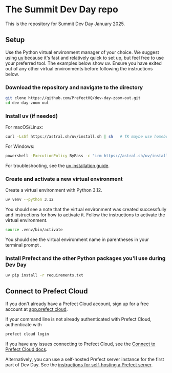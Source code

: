 # The Summit Dev Day repo

This is the repository for Summit Dev Day January 2025.

## Setup

Use the Python virtual environment manager of your choice.
We suggest using [uv](https://docs.astral.sh/uv/) because it's fast and relatively quick to set up, but feel free to use your preferred tool.
The examples below show uv. 
Ensure you have exited out of any other virtual environments before following the instructions below.


### Download the repository and navigate to the directory

```bash
git clone https://github.com/PrefectHQ/dev-day-zoom-out.git
cd dev-day-zoom-out
```

### Install uv (if needed)

For macOS/Linux:

```bash
curl -LsSf https://astral.sh/uv/install.sh | sh   # TK maybe use homebrew instead. Jeremiah might have found an issue.
```

For Windows:

```bash
powershell -ExecutionPolicy ByPass -c "irm https://astral.sh/uv/install.ps1 | iex"
```

For troubleshooting, see the [uv installation guide](https://docs.astral.sh/uv/getting-started/installation).

### Create and activate a new virtual environment

Create a virtual environment with Python 3.12.

```bash
uv venv --python 3.12
```

You should see a note that the virtual environment was created successfully and instructions for how to activate it. Follow the instructions to activate the virtual environment.

```bash
source .venv/bin/activate
```

You should see the virtual environment name in parentheses in your terminal prompt .

### Install Prefect and the other Python packages you'll use during Dev Day

```bash
uv pip install -r requirements.txt
```

## Connect to Prefect Cloud

If you don't already have a Prefect Cloud account, sign up for a free account at [app.prefect.cloud](https://app.prefect.cloud).

If your command line is not already authenticated with Prefect Cloud, authenticate with

```bash
prefect cloud login
```

If you have any issues connecting to Prefect Cloud, see the [Connect to Prefect Cloud docs](https://docs.prefect.io/v3/manage/cloud/connect-to-cloud).

Alternatively, you can use a self-hosted Prefect server instance for the first part of Dev Day. See the [instructions for self-hosting a Prefect server](https://docs.prefect.io/v3/manage/self-host).
